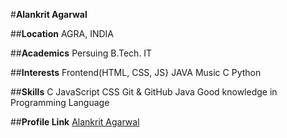#**Alankrit Agarwal**

##**Location**
AGRA, INDIA

##**Academics**
Persuing B.Tech. IT

##**Interests**
Frontend(HTML, CSS, JS}
JAVA
Music
C
Python

##**Skills**
C
JavaScript
CSS
Git & GitHub
Java
Good knowledge in Programming Language

##**Profile Link**
[Alankrit Agarwal](https://github.com/alankrit98)
